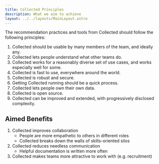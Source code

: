 ```yaml
---
title: Collected Principles
description: What we aim to achieve
layout: ../../layouts/MainLayout.astro
---
```


The recommendation practices and tools from Collected should follow the following principles:

1. Collected should be usable by many members of the team, and ideally any.
2. Collected lets people understand what other teams do.
3. Collected works for a reasonably diverse set of use cases, and works especially well for some.
4. Collected is fast to use, everywhere around the world.
5. Collected is robust and secure.
6. Getting Collected running should be a quick process.
7. Collected lets people own their own data.
8. Collected is open source.
9. Collected can be improved and extended, with progressively disclosed complexity.

## Aimed Benefits

1. Collected improves collaboration
	- People are more empathetic to others in different roles
	- Collected breaks down the walls of skills-oriented silos
2. Collected reduces needless communication
	- Helpful documentation is written more often
3. Collected makes teams more attractive to work with (e.g. recruitment)
